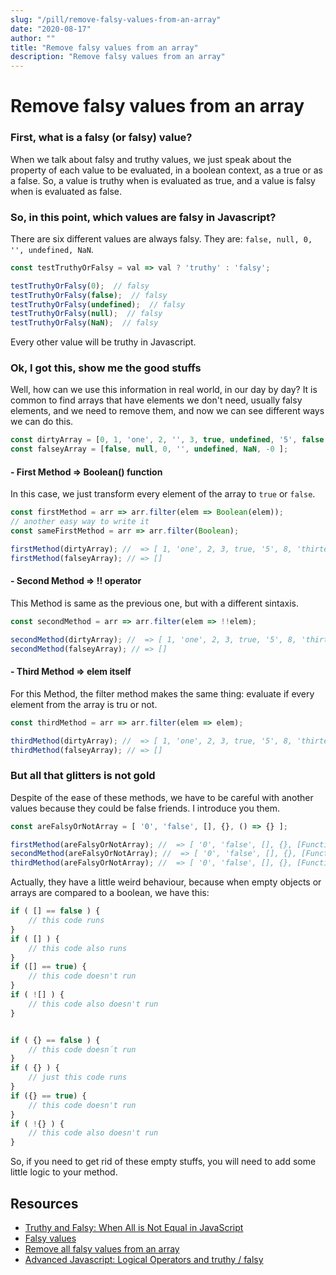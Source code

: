 ```yaml
---
slug: "/pill/remove-falsy-values-from-an-array"
date: "2020-08-17"
author: ""
title: "Remove falsy values from an array"
description: "Remove falsy values from an array"
---
```

# Remove falsy values from an array

### First, what is a falsy (or falsy) value?

When we talk about falsy and truthy values, we just speak about the property of each value to be evaluated, in a boolean context, as a true or as a false. So, a value is truthy when is evaluated as true, and a value is falsy when is evaluated as false.

### So, in this point, which values are falsy in Javascript?

There are six different values are always falsy. They are: `false, null, 0, '', undefined, NaN`.

```js
const testTruthyOrFalsy = val => val ? 'truthy' : 'falsy';

testTruthyOrFalsy(0);  // falsy
testTruthyOrFalsy(false);  // falsy
testTruthyOrFalsy(undefined);  // falsy
testTruthyOrFalsy(null);  // falsy
testTruthyOrFalsy(NaN);  // falsy
```

Every other value will be truthy in Javascript.


### Ok, I got this, show me the good stuffs

Well, how can we use this information in real world, in our day by day? It is common to find arrays that have elements we don't need, usually falsy elements, and we need to remove them, and now we can see different ways we can do this.

```js
const dirtyArray = [0, 1, 'one', 2, '', 3, true, undefined, '5', false, 8, NaN, 'thirteen', Symbol('symbol')];
const falseyArray = [false, null, 0, '', undefined, NaN, -0 ];

```

#### - First Method => Boolean() function

In this case, we just transform every element of the array to `true` or `false`.

```js
const firstMethod = arr => arr.filter(elem => Boolean(elem));
// another easy way to write it
const sameFirstMethod = arr => arr.filter(Boolean);

firstMethod(dirtyArray); //  => [ 1, 'one', 2, 3, true, '5', 8, 'thirteen', Symbol(symbol) ]
firstMethod(falseyArray); // => []
```

#### - Second Method => !! operator

This Method is same as the previous one, but with a different sintaxis.

```js
const secondMethod = arr => arr.filter(elem => !!elem);

secondMethod(dirtyArray); //  => [ 1, 'one', 2, 3, true, '5', 8, 'thirteen', Symbol(symbol) ]
secondMethod(falseyArray); // => []
```

#### - Third Method => elem itself

For this Method, the filter method makes the same thing: evaluate if every element from the array is tru or not.

```js
const thirdMethod = arr => arr.filter(elem => elem);

thirdMethod(dirtyArray); //  => [ 1, 'one', 2, 3, true, '5', 8, 'thirteen', Symbol(symbol) ]
thirdMethod(falseyArray); // => []
```


### But all that glitters is not gold

Despite of the ease of these methods, we have to be careful with another values because they could be false friends. I introduce you them.

```js
const areFalsyOrNotArray = [ '0', 'false', [], {}, () => {} ];

firstMethod(areFalsyOrNotArray); //  => [ '0', 'false', [], {}, [Function] ];
secondMethod(areFalsyOrNotArray); //  => [ '0', 'false', [], {}, [Function] ];
thirdMethod(areFalsyOrNotArray); //  => [ '0', 'false', [], {}, [Function] ];
```

Actually, they have a little weird behaviour, because when empty objects or arrays are compared to a boolean, we have this:

```js
if ( [] == false ) {
    // this code runs
}
if ( [] ) {
    // this code also runs
}
if ([] == true) {
    // this code doesn't run
}
if ( ![] ) {
    // this code also doesn't run
}


if ( {} == false ) {
    // this code doesn´t run
}
if ( {} ) {
    // just this code runs
}
if ({} == true) {
    // this code doesn't run
}
if ( !{} ) {
    // this code also doesn't run
}

```
So, if you need to get rid of these empty stuffs, you will need to add some little logic to your method.

## Resources

- [Truthy and Falsy: When All is Not Equal in JavaScript](https://www.sitepoint.com/javascript-truthy-falsy/)
- [Falsy values](https://developer.mozilla.org/en-US/docs/Glossary/Falsy)
- [Remove all falsy values from an array](https://www.techiedelight.com/remove-all-falsy-values-from-an-array-in-javascript/)
- [Advanced Javascript: Logical Operators and truthy / falsy](https://www.nfriedly.com/techblog/2009/07/advanced-javascript-operators-and-truthy-falsy/)
